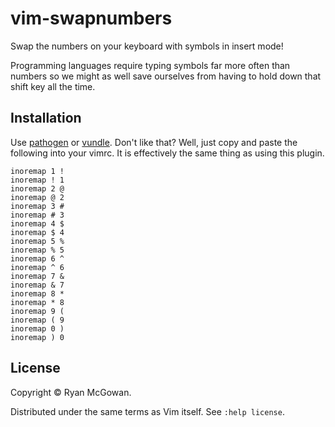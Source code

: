 # vim-swapnumbers

Swap the numbers on your keyboard with symbols in insert mode!

Programming languages require typing symbols far more often than numbers so we
might as well save ourselves from having to hold down that shift key all the
time.

## Installation

Use [pathogen][] or [vundle][]. Don't like that? Well, just copy and paste the
following into your vimrc. It is effectively the same thing as using this
plugin.

```vim
inoremap 1 !
inoremap ! 1
inoremap 2 @
inoremap @ 2
inoremap 3 #
inoremap # 3
inoremap 4 $
inoremap $ 4
inoremap 5 %
inoremap % 5
inoremap 6 ^
inoremap ^ 6
inoremap 7 &
inoremap & 7
inoremap 8 *
inoremap * 8
inoremap 9 (
inoremap ( 9
inoremap 0 )
inoremap ) 0
```

## License

Copyright © Ryan McGowan.

Distributed under the same terms as Vim itself. See `:help license`.

[pathogen]: https://github.com/tpope/vim-pathogen
[vundle]: https://github.com/gmarik/vundle
[other projects]: https://github.com/RyanMcG?tab=repositories

